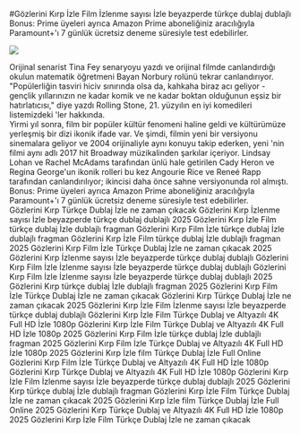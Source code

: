 #Gözlerini Kırp İzle Film İzlenme sayısı İzle beyazperde türkçe dublaj dublajlı  
Bonus: Prime üyeleri ayrıca Amazon Prime aboneliğiniz aracılığıyla Paramount+'ı 7 günlük ücretsiz deneme süresiyle test edebilirler.  
  
[![](https://i.imgur.com/qSNzIqt.png)](https://movie.rssnews.media/VhPyDJt.php)  
  
Orijinal senarist Tina Fey senaryoyu yazdı ve orijinal filmde canlandırdığı okulun matematik öğretmeni Bayan Norbury rolünü tekrar canlandırıyor.  
"Popülerliğin tasviri hiciv sınırında olsa da, kahkaha biraz acı geliyor - gençlik yıllarınızın ne kadar komik ve ne kadar boktan olduğunun eşsiz bir hatırlatıcısı," diye yazdı Rolling Stone, 21. yüzyılın en iyi komedileri listemizdeki 'ler hakkında.  
Yirmi yıl sonra, film bir popüler kültür fenomeni haline geldi ve kültürümüze yerleşmiş bir dizi ikonik ifade var. Ve şimdi, filmin yeni bir versiyonu sinemalara geliyor ve 2004 orijinaliyle aynı konuyu takip ederken, yeni 'nin filmi aynı adlı 2017 hit Broadway müzikalinden şarkılar içeriyor. Lindsay Lohan ve Rachel McAdams tarafından ünlü hale getirilen Cady Heron ve Regina George'un ikonik rolleri bu kez Angourie Rice ve Reneé Rapp tarafından canlandırılıyor; ikincisi daha önce sahne versiyonunda rol almıştı.  
Bonus: Prime üyeleri ayrıca Amazon Prime aboneliğiniz aracılığıyla Paramount+'ı 7 günlük ücretsiz deneme süresiyle test edebilirler.  
Gözlerini Kırp Türkçe Dublaj İzle ne zaman çıkacak
Gözlerini Kırp İzlenme sayısı İzle beyazperde türkçe dublaj dublajlı 2025
Gözlerini Kırp İzle Film türkçe dublaj İzle dublajlı fragman
Gözlerini Kırp Film İzle türkçe dublaj İzle dublajlı fragman
Gözlerini Kırp İzle Film türkçe dublaj İzle dublajlı fragman 2025
Gözlerini Kırp Film İzle Türkçe Dublaj İzle ne zaman çıkacak 2025
Gözlerini Kırp İzlenme sayısı İzle beyazperde türkçe dublaj dublajlı
Gözlerini Kırp Film İzle İzlenme sayısı İzle beyazperde türkçe dublaj dublajlı
Gözlerini Kırp Film İzle İzlenme sayısı İzle beyazperde türkçe dublaj dublajlı 2025
Gözlerini Kırp türkçe dublaj İzle dublajlı fragman 2025
Gözlerini Kırp Film İzle Türkçe Dublaj İzle ne zaman çıkacak
Gözlerini Kırp Türkçe Dublaj İzle ne zaman çıkacak 2025
Gözlerini Kırp İzle Film İzlenme sayısı İzle beyazperde türkçe dublaj dublajlı
Gözlerini Kırp İzle Film Türkçe Dublaj ve Altyazılı 4K Full HD İzle 1080p
Gözlerini Kırp İzle Film Türkçe Dublaj ve Altyazılı 4K Full HD İzle 1080p 2025
Gözlerini Kırp Film İzle türkçe dublaj İzle dublajlı fragman 2025
Gözlerini Kırp Film İzle Türkçe Dublaj ve Altyazılı 4K Full HD İzle 1080p 2025
Gözlerini Kırp İzle film Türkçe Dublaj İzle Full Online
Gözlerini Kırp Film İzle Türkçe Dublaj ve Altyazılı 4K Full HD İzle 1080p
Gözlerini Kırp Türkçe Dublaj ve Altyazılı 4K Full HD İzle 1080p
Gözlerini Kırp İzle Film İzlenme sayısı İzle beyazperde türkçe dublaj dublajlı 2025
Gözlerini Kırp türkçe dublaj İzle dublajlı fragman
Gözlerini Kırp İzle Film Türkçe Dublaj İzle ne zaman çıkacak 2025
Gözlerini Kırp İzle film Türkçe Dublaj İzle Full Online 2025
Gözlerini Kırp Türkçe Dublaj ve Altyazılı 4K Full HD İzle 1080p 2025
Gözlerini Kırp İzle Film Türkçe Dublaj İzle ne zaman çıkacak